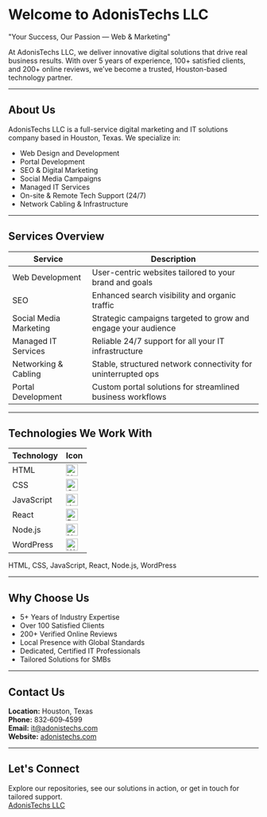 # Welcome to AdonisTechs LLC

"Your Success, Our Passion — Web & Marketing"

At AdonisTechs LLC, we deliver innovative digital solutions that drive real business results. With over 5 years of experience, 100+ satisfied clients, and 200+ online reviews, we’ve become a trusted, Houston-based technology partner.

---

## About Us

AdonisTechs LLC is a full-service digital marketing and IT solutions company based in Houston, Texas. We specialize in:

- Web Design and Development  
- Portal Development  
- SEO & Digital Marketing  
- Social Media Campaigns  
- Managed IT Services  
- On-site & Remote Tech Support (24/7)  
- Network Cabling & Infrastructure  

---

## Services Overview

| Service                     | Description                                                    |
|-----------------------------|----------------------------------------------------------------|
| Web Development             | User-centric websites tailored to your brand and goals          |
| SEO                         | Enhanced search visibility and organic traffic                  |
| Social Media Marketing      | Strategic campaigns targeted to grow and engage your audience   |
| Managed IT Services         | Reliable 24/7 support for all your IT infrastructure            |
| Networking & Cabling        | Stable, structured network connectivity for uninterrupted ops   |
| Portal Development          | Custom portal solutions for streamlined business workflows      |

---

## Technologies We Work With

| Technology     | Icon | 
|----------------|------|
| HTML           | <img src="https://user-images.githubusercontent.com/25181517/192158954-f88b5814-d510-4564-b285-dff7d6400dad.png" alt="HTML" width="24"/> |
| CSS            | <img src="https://user-images.githubusercontent.com/25181517/183898674-75a4a1b1-f960-4ea9-abcb-637170a00a75.png" alt="CSS" width="24"/> |
| JavaScript     | <img src="https://user-images.githubusercontent.com/25181517/117447155-6a868a00-af3d-11eb-9cfe-245df15c9f3f.png" alt="JavaScript" width="24"/> |
| React          | <img src="https://user-images.githubusercontent.com/25181517/183897015-94a058a6-b86e-4e42-a37f-bf92061753e5.png" alt="React" width="24"/> |
| Node.js        | <img src="https://user-images.githubusercontent.com/25181517/183568594-85e280a7-0d7e-4d1a-9028-c8c2209e073c.png" alt="Node.js" width="24"/> |
| WordPress      | <img src="https://user-images.githubusercontent.com/25181517/192158957-b1256181-356c-46a3-beb9-487af08a6266.png" alt="WordPress" width="24"/> |

HTML, CSS, JavaScript, React, Node.js, WordPress

---

## Why Choose Us

- 5+ Years of Industry Expertise  
- Over 100 Satisfied Clients  
- 200+ Verified Online Reviews  
- Local Presence with Global Standards  
- Dedicated, Certified IT Professionals  
- Tailored Solutions for SMBs

---

## Contact Us

**Location:** Houston, Texas  
**Phone:** 832‑609‑4599  
**Email:** it@adonistechs.com  
**Website:** [adonistechs.com](https://adonistechs.com)

---

## Let's Connect

Explore our repositories, see our solutions in action, or get in touch for tailored support.  
[AdonisTechs LLC](https://adonistechs.com)

